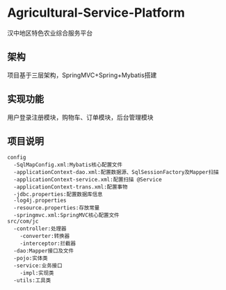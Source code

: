 # Agricultural-Service-Platform
汉中地区特色农业综合服务平台
## 架构  
项目基于三层架构，SpringMVC+Spring+Mybatis搭建  
## 实现功能  
用户登录注册模块，购物车、订单模块，后台管理模块  
## 项目说明  
```
config  
  -SqlMapConfig.xml:Mybatis核心配置文件  
  -applicationContext-dao.xml:配置数据源、SqlSessionFactory及Mapper扫描  
  -applicationContext-service.xml:配置扫描 @Service  
  -applicationContext-trans.xml:配置事物  
  -jdbc.properties:配置数据库信息  
  -log4j.properties  
  -resource.properties:存放常量  
  -springmvc.xml:SpringMVC核心配置文件  
src/com/jc  
  -controller:处理器  
    -converter:转换器   
    -interceptor:拦截器  
  -dao:Mapper接口及文件  
  -pojo:实体类  
  -service:业务接口  
    -impl:实现类  
  -utils:工具类  
```



